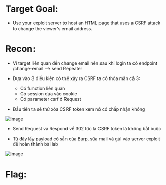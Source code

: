 # Target Goal: 
- Use your exploit server to host an HTML page that uses a CSRF attack to change the viewer's email address.

# Recon: 
- Vì target liên quan đến change email nên sau khi login ta có endpoint /change-email --> send Repeater
- Dựa vào 3 điều kiện có thể xảy ra CSRF ta có thỏa mãn cả 3:
   + Có function liên quan 
   + Có session dựa vào cookie
   + Có parameter csrf ở Request 

- Đầu tiên ta sẽ thử xóa CSRF token xem nó có chấp nhận không

![image](https://github.com/vanniichan/Portswigger/assets/112863484/aacf2001-f061-4f87-9e68-eaaffb8fa9c9)
    
- Send Request và Respond về 302 tức là CSRF token là không bắt buộc

- Từ đây lấy payload có sẵn của Burp, sửa mail và gửi vào server exploit để hoàn thành bài lab 
    
![image](https://github.com/vanniichan/Portswigger/assets/112863484/a500fd6f-ed64-4181-8685-84c8375d460f)


# Flag: 
